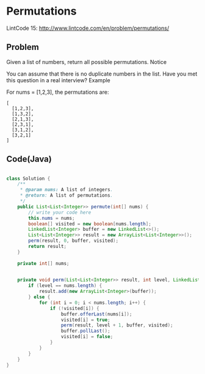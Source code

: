 Permutations
============

LintCode 15: http://www.lintcode.com/en/problem/permutations/


Problem
-------

Given a list of numbers, return all possible permutations.
Notice

You can assume that there is no duplicate numbers in the list.
Have you met this question in a real interview?
Example

For nums = [1,2,3], the permutations are:

```
[
  [1,2,3],
  [1,3,2],
  [2,1,3],
  [2,3,1],
  [3,1,2],
  [3,2,1]
]
```



Code(Java)
----------

```java

class Solution {
    /**
     * @param nums: A list of integers.
     * @return: A list of permutations.
     */
    public List<List<Integer>> permute(int[] nums) {
        // write your code here
        this.nums = nums;
        boolean[] visited = new boolean[nums.length];
        LinkedList<Integer> buffer = new LinkedList<>();
        List<List<Integer>> result = new ArrayList<List<Integer>>();
        perm(result, 0, buffer, visited);
        return result;
    }
    
    private int[] nums;

    
    private void perm(List<List<Integer>> result, int level, LinkedList<Integer> buffer, boolean[] visited) {
        if (level == nums.length) {
            result.add(new ArrayList<Integer>(buffer));
        } else {
            for (int i = 0; i < nums.length; i++) {
                if (!visited[i]) {
                    buffer.offerLast(nums[i]);
                    visited[i] = true;
                    perm(result, level + 1, buffer, visited);
                    buffer.pollLast();
                    visited[i] = false;
                }
            }
        }
    }
}

```